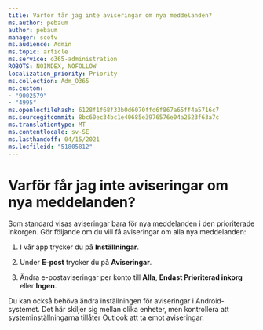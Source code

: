 ```yaml
---
title: Varför får jag inte aviseringar om nya meddelanden?
ms.author: pebaum
author: pebaum
manager: scotv
ms.audience: Admin
ms.topic: article
ms.service: o365-administration
ROBOTS: NOINDEX, NOFOLLOW
localization_priority: Priority
ms.collection: Adm_O365
ms.custom:
- "9002579"
- "4995"
ms.openlocfilehash: 6128f1f68f33b0d6070ffd6f867a65ff4a5716c7
ms.sourcegitcommit: 8bc60ec34bc1e40685e3976576e04a2623f63a7c
ms.translationtype: MT
ms.contentlocale: sv-SE
ms.lasthandoff: 04/15/2021
ms.locfileid: "51805812"
---
```

# <a name="why-dont-i-get-new-message-notifications"></a>Varför får jag inte aviseringar om nya meddelanden?

Som standard visas aviseringar bara för nya meddelanden i den prioriterade inkorgen. Gör följande om du vill få aviseringar om alla nya meddelanden:

1. I vår app trycker du på **Inställningar**.

2. Under **E-post** trycker du på **Aviseringar**.

3. Ändra e-postaviseringar per konto till **Alla**, **Endast Prioriterad inkorg** eller **Ingen**.

Du kan också behöva ändra inställningen för aviseringar i Android-systemet. Det här skiljer sig mellan olika enheter, men kontrollera att systeminställningarna tillåter Outlook att ta emot aviseringar.
